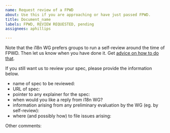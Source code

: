 ```yaml
---
name: Request review of a FPWD
about: Use this if you are approaching or have just passed FPWD.
title: Document_name
labels: FPWD, REVIEW REQUESTED, pending
assignees: aphillips

---
```


Note that the i18n WG prefers groups to run a self-review around the time of FPWD. Then let us know when you have done it. Get [advice on how to do that](https://www.w3.org/International/review-request#selfreview).

If you still want us to review your spec, please provide the information below.

- name of spec to be reviewed: 
- URL of spec: 
- pointer to any explainer for the spec: 
- when would you like a reply from i18n WG? 
- information arising from any preliminary evaluation by the WG (eg. by self-review): 
- where (and possibly how) to file issues arising: 

Other comments:
